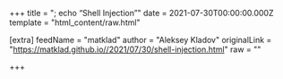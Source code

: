 
+++
title = "; echo “Shell Injection”"
date = 2021-07-30T00:00:00.000Z
template = "html_content/raw.html"

[extra]
feedName = "matklad"
author = "Aleksey Kladov"
originalLink = "https://matklad.github.io//2021/07/30/shell-injection.html"
raw = ""

+++


